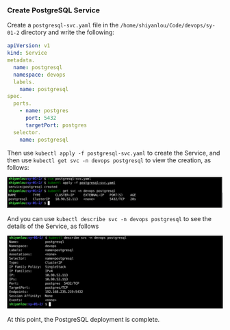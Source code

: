 ### Create PostgreSQL Service

Create a `postgresql-svc.yaml` file in the `/home/shiyanlou/Code/devops/sy-01-2` directory and write the following:

```yaml
apiVersion: v1
kind: Service
metadata.
  name: postgresql
  namespace: devops
  labels.
    name: postgresql
spec.
  ports.
    - name: postgres
      port: 5432
      targetPort: postgres
  selector.
    name: postgresql
```

Then use `kubectl apply -f postgresql-svc.yaml` to create the Service, and then use `kubectl get svc -n devops postgresql` to view the creation, as follows:

![图片描述](assets/lab-deploying-and-using-gitlab-in-kubernetes-8-0.png)

And you can use `kubectl describe svc -n devops postgresql` to see the details of the Service, as follows

![图片描述](assets/lab-deploying-and-using-gitlab-in-kubernetes-8-1.png)

At this point, the PostgreSQL deployment is complete.
